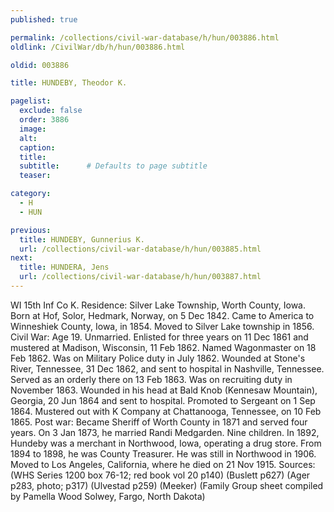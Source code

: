 ```yaml
---
published: true

permalink: /collections/civil-war-database/h/hun/003886.html
oldlink: /CivilWar/db/h/hun/003886.html

oldid: 003886

title: HUNDEBY, Theodor K.

pagelist:
  exclude: false
  order: 3886
  image: 
  alt:
  caption:
  title:
  subtitle:      # Defaults to page subtitle
  teaser:

category: 
  - H 
  - HUN

previous:
  title: HUNDEBY, Gunnerius K.
  url: /collections/civil-war-database/h/hun/003885.html  
next:
  title: HUNDERA, Jens
  url: /collections/civil-war-database/h/hun/003887.html   
---
```

WI 15th Inf Co K. Residence: Silver Lake Township, Worth County, Iowa. Born at Hof, Solor, Hedmark, Norway, on 5 Dec 1842. Came to America to Winneshiek County, Iowa, in 1854. Moved to Silver Lake township in 1856. Civil War: Age 19. Unmarried. Enlisted for three years on 11 Dec 1861 and mustered at Madison, Wisconsin, 11 Feb 1862. Named Wagonmaster on 18 Feb 1862. Was on Military Police duty in July 1862. Wounded at Stone&#39;s River, Tennessee, 31 Dec 1862, and sent to hospital in Nashville, Tennessee. Served as an orderly there on 13 Feb 1863. Was on recruiting duty in November 1863. Wounded in his head at Bald Knob (Kennesaw Mountain), Georgia, 20 Jun 1864 and sent to hospital. Promoted to Sergeant on 1 Sep 1864. Mustered out with K Company at Chattanooga, Tennessee, on 10 Feb 1865. Post war: Became Sheriff of Worth County in 1871 and served four years. On 3 Jan 1873, he married Randi Medgarden. Nine children. In 1892, Hundeby was a merchant in Northwood, Iowa, operating a drug store. From 1894 to 1898, he was County Treasurer. He was still in Northwood in 1906. Moved to Los Angeles, California, where he died on 21 Nov 1915. Sources: (WHS Series 1200 box 76-12; red book vol 20 p140) (Buslett p627) (Ager p283, photo; p317) (Ulvestad p259) (Meeker) (Family Group sheet compiled by Pamella Wood Solwey, Fargo, North Dakota)